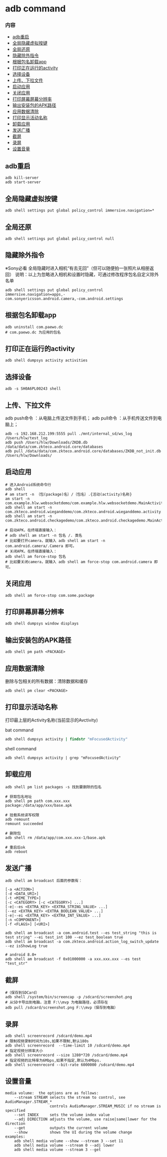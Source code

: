 # adb command

### 内容
+ [adb重启](#adb重启)
+ [全局隐藏虚拟按键](#全局隐藏虚拟按键)
+ [全局还原](#全局还原)
+ [隐藏除外指令](#隐藏除外指令)
+ [根据包名卸载app](#根据包名卸载app)
+ [打印正在运行的activity](#打印正在运行的activity)
+ [选择设备](#选择设备)
+ [上传、下拉文件](#上传、下拉文件)
+ [启动应用](#启动应用)
+ [关闭应用](#关闭应用)
+ [打印屏幕屏幕分辨率](#打印屏幕屏幕分辨率)
+ [输出安装包的APK路径](#输出安装包的APK路径)
+ [应用数据清除](#应用数据清除)
+ [打印显示活动名称](#打印显示活动名称)
+ [卸载应用](#卸载应用)
+ [发送广播](#发送广播)
+ [截屏](#截屏)
+ [录屏](#录屏)
+ [设置音量](#设置音量)

## adb重启
~~~ shell
adb kill-server
adb start-server
~~~

## 全局隐藏虚拟按键
~~~ shell
adb shell settings put global policy_control immersive.navigation=*
~~~

## 全局还原
~~~ shell
adb shell settings put global policy_control null
~~~

## 隐藏除外指令
※Sony必看 全局隐藏时进入相机“有去无回”（但可以随便拍一张照片从相册返回）
说明：以上为忽略进入相机和设置时隐藏，可通过修改程序包名自定义除外名单
~~~ shell
adb shell settings put global policy_control immersive.navigation=apps,-
com.sonyericsson.android.camera,-com.android.settings
~~~


## 根据包名卸载app
~~~ shell
adb uninstall com.paewo.dc
# com.paewo.dc 为应用的包名
~~~

## 打印正在运行的activity
~~~ shell
adb shell dumpsys activity activities
~~~

## 选择设备
~~~ shell
adb -s SH0A6PL00243 shell
~~~

## 上传、下拉文件
adb push命令 ：从电脑上传送文件到手机；
adb pull命令 ：从手机传送文件到电脑上；
~~~ shell
adb -s 192.168.212.199:5555 pull ./mnt/internal_sd/ws_log /Users/hlw/test_log
adb push /Users/hlw/Downloads/ZKDB.db /data/data/com.zkteco.android.core/databases
adb pull /data/data/com.zkteco.android.core/databases/ZKDB_not_init.db /Users/hlw/Downloads/
~~~

## 启动应用
~~~ shell
# 进入Android系统命令行
adb shell     
# am start -n ｛包(package)名｝/｛包名｝.{活动(activity)名称}
am start -n com.example.hlw.websocketdemo/com.example.hlw.websocketdemo.MainActivity  
adb shell am start -n com.zkteco.android.wieganddemo/com.zkteco.android.wieganddemo.activity.MainActivity
adb shell am start -n com.zkteco.android.checkagedemo/com.zkteco.android.checkagedemo.MainActivity

# 启动APK，在终端直接输入：
# adb shell am start -n 包名 /. 类名
# 比如要打开camera，就输入 adb shell am start -n com.android.camera/.Camera 即可。
# 关闭APK，在终端直接输入：
adb shell am force-stop 包名
# 比如要关闭camera，就输入 adb shell am force-stop com.android.camera 即可。
~~~

## 关闭应用
~~~ shell
adb shell am force-stop com.some.package
~~~

## 打印屏幕屏幕分辨率
~~~ shell
adb shell dumpsys window displays
~~~

## 输出安装包的APK路径
~~~ shell
adb shell pm path <PACKAGE>
~~~

## 应用数据清除
删除与包相关的所有数据：清除数据和缓存
~~~ shell
adb shell pm clear <PACKAGE>
~~~

## 打印显示活动名称
打印最上层的Activity名称(当前显示的Avctivity)

bat command
~~~ bat
adb shell dumpsys activity | findstr "mFocusedActivity"
~~~

shell command
~~~ shell
adb shell dumpsys activity | grep "mFocusedActivity"
~~~

## 卸载应用

~~~ shell
adb shell pm list packages -s 找到要删除的包名

# 获取包名地址
adb shell pm path com.xxx.xxx
package:/data/app/xxx/base.apk

# 挂载系统读写权限
adb remount
remount succeeded

# 删除包
adb shell rm /data/app/com.xxx.xxx-1/base.apk

# 重启后ok
adb reboot
~~~

## 发送广播

~~~ shell
adb shell am broadcast 后面的参数有：

[-a <ACTION>]
[-d <DATA_URI>]
[-t <MIME_TYPE>] 
[-c <CATEGORY> [-c <CATEGORY>] ...] 
[-e|--es <EXTRA_KEY> <EXTRA_STRING_VALUE> ...] 
[--ez <EXTRA_KEY> <EXTRA_BOOLEAN_VALUE> ...] 
[-e|--ei <EXTRA_KEY> <EXTRA_INT_VALUE> ...] 
[-n <COMPONENT>]
[-f <FLAGS>] [<URI>]

adb shell am broadcast -a com.android.test --es test_string "this is test string" --ei test_int 100 --ez test_boolean true
adb shell am broadcast -a com.zkteco.android.action_log_switch_update --ez isShowLog true

# android 8.0+
adb shell am broadcast -f 0x01000000 -a xxx.xxx.xxx --es test "test_str"
~~~

## 截屏

~~~ shell
#（保存到SDCard）
adb shell /system/bin/screencap -p /sdcard/screenshot.png
# 从SD卡导出到电脑，注意 F:\\mvp 为电脑路径，必须存在
adb pull /sdcard/screenshot.png F:\\mvp（保存到电脑）
~~~

## 录屏

~~~ shell
adb shell screenrecord /sdcard/demo.mp4
# 限制视频录制时间为10s,如果不限制,默认180s
adb shell screenrecord  --time-limit 10 /sdcard/demo.mp4
# 指定视频分辨率大小
adb shell screenrecord --size 1280*720 /sdcard/demo.mp4
# 指定视频的比特率为6Mbps,如果不指定,默认为4Mbps.
adb shell screenrecord --bit-rate 6000000 /sdcard/demo.mp4
~~~

## 设置音量

~~~ shell
media volume:  the options are as follows: 
    --stream STREAM selects the stream to control, see AudioManager.STREAM_*
                    controls AudioManager.STREAM_MUSIC if no stream is specified
    --set INDEX     sets the volume index value
    --adj DIRECTION adjusts the volume, use raise|same|lower for the direction
    --get           outputs the current volume
    --show          shows the UI during the volume change
examples:
    adb shell media volume --show --stream 3 --set 11
    adb shell media volume --stream 0 --adj lower
    adb shell media volume --stream 3 --get
~~~